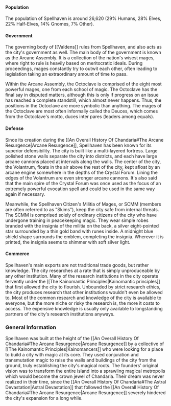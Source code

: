 #### Population
The population of Spellhaven is around 26,620 (29% Humans, 28% Elves, 22% Half-Elves, 14% Gnomes, 7% Other).

#### Government
The governing body of [[Valdens]] rules from Spellhaven, and also acts as the city's government as well. The main body of the government is known as the Arcane Assembly. It is a collection of the nation's wisest mages, where right to rule is heavily based on meritocratic ideals. During proceedings, mages constantly try to outwit each other, often leading to legislation taking an extraordinary amount of time to pass.

Within the Arcane Assembly, the Octoclave is comprised of the eight most powerful mages, one from each school of magic. The Octoclave has the final say in disputed matters, although this is only if progress on an issue has reached a complete standstill, which almost never happens. Thus, the positions in the Octoclave are more symbolic than anything. The mages of the Octoclave are most often informally called the Deuces, which comes from the Octoclave's motto, duces inter pares (leaders among equals).

#### Defense
Since its creation during the [[An Overall History Of Chandaria#The Arcane Resurgence|Arcane Resurgence]], Spellhaven has been known for its superior defensibility. The city is built like a multi-layered fortress. Large polished stone walls separate the city into districts, and each have large arcane cannons placed at intervals along the walls. The center of the city, the Volantrum, floats in the air above the rest of the city, kept afloat by an arcane engine somewhere in the depths of the Crystal Forum. Lining the edges of the Volantrum are even stronger arcane cannons. It's also said that the main spire of the Crystal Forum was once used as the focus of an extremely powerful evocation spell and could be used in the same way again if necessary.

Meanwhile, the Spellhaven Citizen's Militia of Mages, or SCMM (members are often referred to as "Skims"), keep the city safe from internal threats. The SCMM is comprised solely of ordinary citizens of the city who have undergone training in peacekeeping magic. They wear simple robes branded with the insignia of the militia on the back, a silver eight-pointed star surrounded by a thin gold band with runes inside. A midnight blue shield shape surrounds the emblem, completing the insignia. Wherever it is printed, the insignia seems to shimmer with soft silver light.

#### Commerce
Spellhaven's main exports are not traditional trade goods, but rather knowledge. The city researches at a rate that is simply unproduceable by any other institution. Many of the research institutions in the city operate fervently under the [[The Kainomantic Principles|Kainomantic principles]] that first allowed the city to flourish. Unbounded by strict research ethics, the city produces research that other institutions wouldn't even be allowed to. Most of the common research and knowledge of the city is available to everyone, but the more niche or risky the research is, the more it costs to access. The expensive knowledge is usually only available to longstanding partners of the city's research institutions anyways.

### General Information
Spellhaven was built at the height of the [[An Overall History Of Chandaria#The Arcane Resurgence|Arcane Resurgence]] by a collective of [[The Kainomantic Principles|Kainomancers]] who were looking for a place to build a city with magic at its core. They used conjuration and transmutation magic to raise the walls and buildings of the city from the ground, truly establishing the city's magical roots. The founders' original vision was to transform the entire island into a sprawling magical metropolis which would become the crown jewel of Chandaria. Their dream was never realized in their time, since the [[An Overall History Of Chandaria#The Astral Devastation|Astral Devastation]] that followed the [[An Overall History Of Chandaria#The Arcane Resurgence|Arcane Resurgence]] severely hindered the city's expansion for a long while.